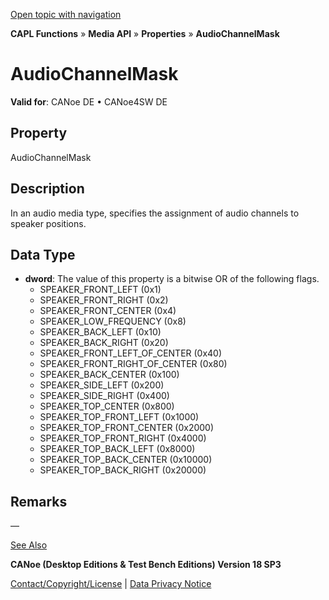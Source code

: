 [Open topic with navigation](../../../../../CANoeDEFamily.htm#Topics/CAPLFunctions/Media/Properties/CAPLfunctionAudioChannelMask.md)

**CAPL Functions** » **Media API** » **Properties** » **AudioChannelMask**

# AudioChannelMask

**Valid for**: CANoe DE • CANoe4SW DE

## Property

AudioChannelMask

## Description

In an audio media type, specifies the assignment of audio channels to speaker positions.

## Data Type

- **dword**: The value of this property is a bitwise OR of the following flags.
  - SPEAKER_FRONT_LEFT (0x1)
  - SPEAKER_FRONT_RIGHT (0x2)
  - SPEAKER_FRONT_CENTER (0x4)
  - SPEAKER_LOW_FREQUENCY (0x8)
  - SPEAKER_BACK_LEFT (0x10)
  - SPEAKER_BACK_RIGHT (0x20)
  - SPEAKER_FRONT_LEFT_OF_CENTER (0x40)
  - SPEAKER_FRONT_RIGHT_OF_CENTER (0x80)
  - SPEAKER_BACK_CENTER (0x100)
  - SPEAKER_SIDE_LEFT (0x200)
  - SPEAKER_SIDE_RIGHT (0x400)
  - SPEAKER_TOP_CENTER (0x800)
  - SPEAKER_TOP_FRONT_LEFT (0x1000)
  - SPEAKER_TOP_FRONT_CENTER (0x2000)
  - SPEAKER_TOP_FRONT_RIGHT (0x4000)
  - SPEAKER_TOP_BACK_LEFT (0x8000)
  - SPEAKER_TOP_BACK_CENTER (0x10000)
  - SPEAKER_TOP_BACK_RIGHT (0x20000)

## Remarks

—

[See Also](javascript:void(0);)

**CANoe (Desktop Editions & Test Bench Editions) Version 18 SP3**

[Contact/Copyright/License](../../../Shared/ContactCopyrightLicense.md) | [Data Privacy Notice](https://www.vector.com/int/en/company/get-info/privacy-policy/)
